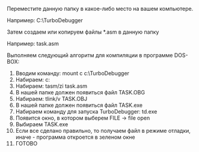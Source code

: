 Переместите данную папку в какое-либо место на вашем компьютере.

Например: C:\TurboDebugger

Затем создаем или копируем файлы *.asm в данную папку

Например: task.asm

Выполняем следующий алгоритм для компиляции в программе DOS-BOX:

1. Вводим команду: mount c c:\TurboDebugger
2. Набираем: c:
3. Набираем: tasm/zi task.asm
4. В нашей папке должен появиться файл TASK.OBG
5. Набираем: tlink/v TASK.OBJ
6. В нашей папке должен появиться файл TASK.exe
7. Набираем команду для запуска TurboDebugger: td.exe 
8. Появится окно, в котором выберем FILE -> file open
9. Выбираем TASK.exe
10. Если все сделано правильно, то получаем файл в режиме отладки, иначе - программа откроется в зеленом окне
11. ГОТОВО